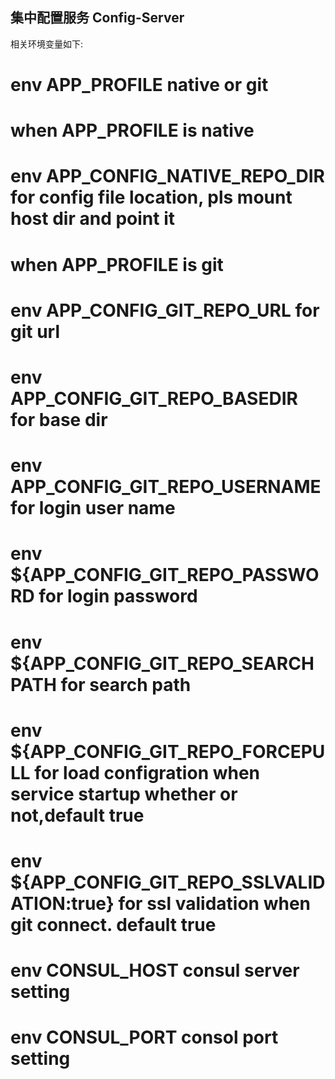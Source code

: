 ## 集中配置服务 Config-Server

相关环境变量如下:
# env APP_PROFILE native or git
# when APP_PROFILE is native
# env APP_CONFIG_NATIVE_REPO_DIR for config file location, pls mount host dir and point it
# when APP_PROFILE is git
# env APP_CONFIG_GIT_REPO_URL for git url
# env APP_CONFIG_GIT_REPO_BASEDIR for base dir
# env APP_CONFIG_GIT_REPO_USERNAME for login user name
# env ${APP_CONFIG_GIT_REPO_PASSWORD for login password
# env ${APP_CONFIG_GIT_REPO_SEARCHPATH for search path
# env ${APP_CONFIG_GIT_REPO_FORCEPULL for load configration when service startup whether or not,default true 
# env ${APP_CONFIG_GIT_REPO_SSLVALIDATION:true} for ssl validation when git connect. default true

# env CONSUL_HOST consul server setting
# env CONSUL_PORT consol port setting
